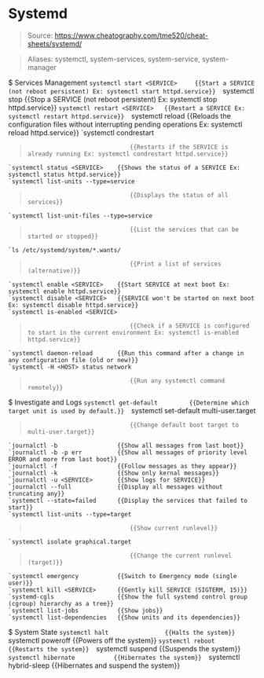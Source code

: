 # Systemd

> Source: https://www.cheatography.com/tme520/cheat-sheets/systemd/

> Aliases: systemctl, system-services, system-service, system-manager

$ Services Management
    `systemctl start <SERVICE>     {{Start a SERVICE (not reboot persistent) Ex: systemctl start httpd.service}} 
    `systemctl stop <SERVICE>      {{Stop a SERVICE (not reboot persistent) Ex: systemctl stop httpd.service}} 
    `systemctl restart <SERVICE>   {{Restart a SERVICE Ex: systemctl restart httpd.service}} 
    `systemctl reload <SERVICE>    {{Reloads the configuration files without interrupting pending operations Ex: systemctl reload httpd.service}} 
    `systemctl condrestart <SERVICE>
>                                  {{Restarts if the SERVICE is already running Ex: systemctl condrestart httpd.service}} 
    `systemctl status <SERVICE>    {{Shows the status of a SERVICE Ex: systemctl status httpd.service}} 
    `systemctl list-units --type=service
>                                  {{Displays the status of all services}} 
    `systemctl list-unit-files --type=service
>                                  {{List the services that can be started or stopped}} 
    `ls /etc/systemd/system/*.wants/
>                                  {{Print a list of services (alternative)}} 
    `systemctl enable <SERVICE>    {{Start SERVICE at next boot Ex: systemctl enable httpd.service}} 
    `systemctl disable <SERVICE>   {{SERVICE won't be started on next boot Ex: systemctl disable httpd.service}} 
    `systemctl is-enabled <SERVICE>
>                                  {{Check if a SERVICE is configured to start in the current environment Ex: systemctl is-enabled httpd.service}} 
    `systemctl daemon-reload       {{Run this command after a change in any configuration file (old or new)}} 
    `systemctl -H <HOST> status network
>                                  {{Run any systemctl command remotely}} 

$ Investigate and Logs
    `systemctl get-default         {{Determine which target unit is used by default.}} 
    `systemctl set-default multi-user.target
>                                  {{Change default boot target to multi-user.target}} 
    `journalctl -b                 {{Show all messages from last boot}} 
    `journalctl -b -p err          {{Show all messages of priority level ERROR and more from last boot}} 
    `journalctl -f                 {{Follow messages as they appear}} 
    `journalctl -k                 {{Show only kernal messages}} 
    `journalctl -u <SERVICE>       {{Show logs for SERVICE}} 
    `journalctl --full             {{Display all messages without truncating any}} 
    `systemctl --state=failed      {{Display the services that failed to start}} 
    `systemctl list-units --type=target
>                                  {{Show current runlevel}} 
    `systemctl isolate graphical.target
>                                  {{Change the current runlevel (target)}} 
    `systemctl emergency           {{Switch to Emergency mode (single user)}} 
    `systemctl kill <SERVICE>      {{Gently kill SERVICE (SIGTERM, 15)}} 
    `systemd-cgls                  {{Show the full systemd control group (cgroup) hierarchy as a tree}} 
    `systemctl list-jobs           {{Show jobs}} 
    `systemctl list-dependencies   {{Show units and its dependencies}} 

$ System State
    `systemctl halt                {{Halts the system}} 
    `systemctl poweroff            {{Powers off the system}} 
    `systemctl reboot              {{Restarts the system}} 
    `systemctl suspend             {{Suspends the system}} 
    `systemctl hibernate           {{Hibernates the system}} 
    `systemctl hybrid-sleep        {{Hibernates and suspend the system}} 

